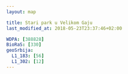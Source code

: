 ```yaml
---
layout: map

title: Stari park u Velikom Gaju
last_modified_at: 2018-05-23T23:37:46+02:00

WDPA: [388828]
BioRaS: [330]
geoSrbija:
  L1_183: [56]
  L1_302: [12]
---
```

